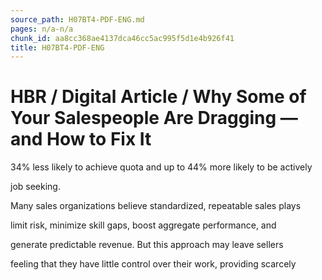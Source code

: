 ```yaml
---
source_path: H07BT4-PDF-ENG.md
pages: n/a-n/a
chunk_id: aa8cc368ae4137dca46cc5ac995f5d1e4b926f41
title: H07BT4-PDF-ENG
---
```

# HBR / Digital Article / Why Some of Your Salespeople Are Dragging — and How to Fix It

34% less likely to achieve quota and up to 44% more likely to be actively

job seeking.

Many sales organizations believe standardized, repeatable sales plays

limit risk, minimize skill gaps, boost aggregate performance, and

generate predictable revenue. But this approach may leave sellers

feeling that they have little control over their work, providing scarcely
